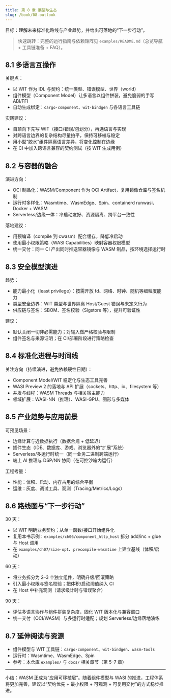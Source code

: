 ```yaml
---
title: 第 8 章 展望与生态
slug: /book/08-outlook
---
```


目标：理解未来标准化路线与产业趋势，并给出可落地的“下一步行动”。

> 快速跳转：完整的运行指南与依赖矩阵见 `examples/README.md`（总览导航 + 工具链准备 + FAQ）。

## 8.1 多语言互操作
关键点：
- 以 WIT 作为 IDL 与契约：统一类型、错误模型、世界（world）
- 组件模型（Component Model）让多语言以组件拼装，避免脆弱的手写 ABI/FFI
- 自动生成绑定：`cargo-component`、`wit-bindgen` 与各语言工具链

实践建议：
- 自顶向下先写 WIT（接口/错误/包划分），再选语言与实现
- 对跨语言边界的复杂结构尽量拍平，保持可移植与稳定
- 用小型“胶水”组件隔离语言差异，将变化控制在边缘
- 在 CI 中加入跨语言兼容的契约测试（按 WIT 生成用例）

## 8.2 与容器的融合
演进方向：
- OCI 制品化：WASM/Component 作为 OCI Artifact，复用镜像仓库与签名机制
- 运行时多样化：Wasmtime、WasmEdge、Spin、containerd runwasi、Docker + WASM
- Serverless/边缘一体：冷启动友好、资源隔离、跨平台一致性

落地建议：
- 用预编译（compile 到 cwasm）配合缓存，降低冷启动
- 使用最小权限策略（WASI Capabilities）映射容器权限模型
- 统一交付：同一 CI 产出同时推送容器镜像与 WASM 制品，按环境选择运行时

## 8.3 安全模型演进
趋势：
- 能力最小化（least privilege）：按需开放 fd、网络、时钟、随机等细粒度能力
- 类型安全边界：WIT 类型与世界隔离 Host/Guest 错误与未定义行为
- 供应链与签名：SBOM、签名校验（Sigstore 等），提升可验证性

建议：
- 默认关闭一切非必需能力；对输入做严格校验与限制
- 组件签名与来源证明；在 CI/部署阶段进行策略检查

## 8.4 标准化进程与时间线
关注方向（持续演进，避免依赖硬性日期）：
- Component Model/WIT 稳定化与生态工具完善
- WASI Preview 2 的落地与 API 扩展（sockets、http、io、filesystem 等）
- 并发与线程：WASM Threads 与相关宿主能力
- 领域扩展：WASI-NN（推理）、WASI-GPU、图形与多媒体

## 8.5 产业趋势与应用前景
可预见场景：
- 边缘计算与近数据执行（数据合规 + 低延迟）
- 插件生态（IDE、数据库、游戏、浏览器外的“扩展”系统）
- Serverless/多运行时统一（同一业务二进制跨端运行）
- 端上 AI 推理与 DSP/NN 协同（在可控沙箱内运行）

工程考量：
- 性能：体积、启动、内存占用的综合平衡
- 运维：灰度、调试工具、观测（Tracing/Metrics/Logs）


## 8.6 路线图与“下一步行动”
30 天：
- 以 WIT 明确业务契约；从单一函数/接口开始组件化
- 复用本书示例：`examples/ch06/component_http_host` 拆分 add/inc + glue 与 Host 调用
- 在 `examples/ch07/size-opt`、`precompile-wasmtime` 上建立基线（体积/启动）

60 天：
- 将业务拆分为 2–3 个独立组件，明确升级/回滚策略
- 引入最小权限与签名校验；把体积/启动阈值纳入 CI
- 在 Host 中补充观测（请求级计时与错误聚合）

90 天：
- 评估多语言协作与组件拼装复杂度，固化 WIT 版本化与兼容窗口
- 统一交付（OCI/WASM）与多运行时适配；规划 Serverless/边缘落地演练

## 8.7 延伸阅读与资源
- 组件模型与 WIT 工具链：`cargo-component`、`wit-bindgen`、`wasm-tools`
- 运行时：Wasmtime、WasmEdge、Spin
- 参考：本仓库 `examples/` 与 `docs/` 相关章节（第 5–7 章）

---

小结：WASM 正成为“应用可移植层”。随着组件模型与 WASI 的推进，工程体系将更加完善，建议以“契约优先 + 最小权限 + 可观测 + 可复用交付”的方式稳步推进。
